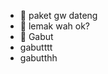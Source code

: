 - 👋 paket gw dateng
- 👀 lemak wah ok?
- 🌱 Gabut
- gabutttt
- gabutthh

<!---
dandelionssss/dandelionssss is a ✨ special ✨ repository because its `README.md` (this file) appears on your GitHub profile.
You can click the Preview link to take a look at your changes.
--->
